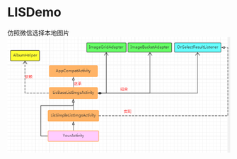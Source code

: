 # LISDemo
仿照微信选择本地图片
![图片1](https://github.com/cocolove2/LISDemo/blob/master/app/screenshot/pic1.png)
